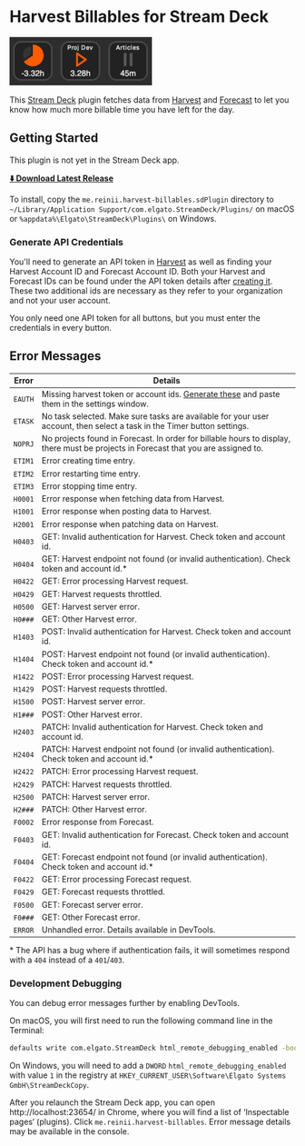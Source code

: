 # Harvest Billables for Stream Deck

![](docs/icons.png)

This [Stream Deck][stream-deck] plugin fetches data from [Harvest][harvest] and [Forecast][forecast]
to let you know how much more billable time you have left for the day.

## Getting Started

This plugin is not yet in the Stream Deck app.

**[:arrow_down: Download Latest Release](https://github.com/reiniiriarios/stream-deck-billables-harvest/releases/latest)**

To install, copy the `me.reinii.harvest-billables.sdPlugin` directory to
`~/Library/Application Support/com.elgato.StreamDeck/Plugins/` on macOS or
`%appdata%\Elgato\StreamDeck\Plugins\` on Windows.

### Generate API Credentials

You'll need to generate an API token in [Harvest][harvest-api] as well
as finding your Harvest Account ID and Forecast Account ID. Both your Harvest and Forecast IDs
can be found under the API token details after [creating it][harvest-api]. These two additional
ids are necessary as they refer to your organization and not your user account.

You only need one API token for all buttons, but you must enter the credentials in every button.

[stream-deck]: https://www.elgato.com/en/welcome-to-stream-deck
[harvest]: https://www.getharvest.com/
[forecast]: https://www.getharvest.com/forecast
[harvest-api]: https://id.getharvest.com/developers

## Error Messages

Error|Details
---|---
`EAUTH`|Missing harvest token or account ids. [Generate these][harvest-api] and paste them in the settings window.
`ETASK`|No task selected. Make sure tasks are available for your user account, then select a task in the Timer button settings.
`NOPRJ`|No projects found in Forecast. In order for billable hours to display, there must be projects in Forecast that you are assigned to.
`ETIM1`|Error creating time entry.
`ETIM2`|Error restarting time entry.
`ETIM3`|Error stopping time entry.
`H0001`|Error response when fetching data from Harvest.
`H1001`|Error response when posting data to Harvest.
`H2001`|Error response when patching data on Harvest.
`H0403`|GET: Invalid authentication for Harvest. Check token and account id.
`H0404`|GET: Harvest endpoint not found (or invalid authentication). Check token and account id.*
`H0422`|GET: Error processing Harvest request.
`H0429`|GET: Harvest requests throttled.
`H0500`|GET: Harvest server error.
`H0###`|GET: Other Harvest error.
`H1403`|POST: Invalid authentication for Harvest. Check token and account id.
`H1404`|POST: Harvest endpoint not found (or invalid authentication). Check token and account id.*
`H1422`|POST: Error processing Harvest request.
`H1429`|POST: Harvest requests throttled.
`H1500`|POST: Harvest server error.
`H1###`|POST: Other Harvest error.
`H2403`|PATCH: Invalid authentication for Harvest. Check token and account id.
`H2404`|PATCH: Harvest endpoint not found (or invalid authentication). Check token and account id.*
`H2422`|PATCH: Error processing Harvest request.
`H2429`|PATCH: Harvest requests throttled.
`H2500`|PATCH: Harvest server error.
`H2###`|PATCH: Other Harvest error.
`F0002`|Error response from Forecast.
`F0403`|GET: Invalid authentication for Forecast. Check token and account id.
`F0404`|GET: Forecast endpoint not found (or invalid authentication). Check token and account id.*
`F0422`|GET: Error processing Forecast request.
`F0429`|GET: Forecast requests throttled.
`F0500`|GET: Forecast server error.
`F0###`|GET: Other Forecast error.
`ERROR`|Unhandled error. Details available in DevTools.

\* The API has a bug where if authentication fails, it will sometimes respond
with a `404` instead of a `401`/`403`.

### Development Debugging

You can debug error messages further by enabling DevTools.

On macOS, you will first need to run the following command line in the Terminal:

```sh
defaults write com.elgato.StreamDeck html_remote_debugging_enabled -bool YESCopy
```

On Windows, you will need to add a `DWORD` `html_remote_debugging_enabled` with value `1` in the registry at `HKEY_CURRENT_USER\Software\Elgato Systems GmbH\StreamDeckCopy`.

After you relaunch the Stream Deck app, you can open http://localhost:23654/ in Chrome, where you will find a list of ‘Inspectable pages‘ (plugins). Click `me.reinii.harvest-billables`. Error message details may be available in the console.
